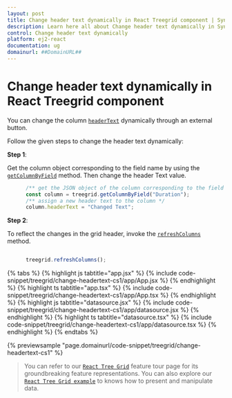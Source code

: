 ```yaml
---
layout: post
title: Change header text dynamically in React Treegrid component | Syncfusion
description: Learn here all about Change header text dynamically in Syncfusion React Treegrid component of Syncfusion Essential JS 2 and more.
control: Change header text dynamically 
platform: ej2-react
documentation: ug
domainurl: ##DomainURL##
---
```


# Change header text dynamically in React Treegrid component

You can change the column [`headerText`](https://ej2.syncfusion.com/react/documentation/api/treegrid/column/#headertext) dynamically through an external button.

Follow the given steps to change the header text dynamically:

**Step 1**:

Get the column object corresponding to the field name by using the [`getColumnByField`](https://ej2.syncfusion.com/react/documentation/api/treegrid#getcolumnbyfield) method.
Then change the header Text value.

```ts
      /** get the JSON object of the column corresponding to the field name */
      const column = treegrid.getColumnByField("Duration");
      /** assign a new header text to the column */
      column.headerText = "Changed Text";
```

**Step 2**:

To reflect the changes in the grid header, invoke the [`refreshColumns`](https://ej2.syncfusion.com/react/documentation/api/treegrid#refreshcolumns) method.

```ts

      treegrid.refreshColumns();

```

{% tabs %}
{% highlight js tabtitle="app.jsx" %}
{% include code-snippet/treegrid/change-headertext-cs1/app/App.jsx %}
{% endhighlight %}
{% highlight ts tabtitle="app.tsx" %}
{% include code-snippet/treegrid/change-headertext-cs1/app/App.tsx %}
{% endhighlight %}
{% highlight js tabtitle="datasource.jsx" %}
{% include code-snippet/treegrid/change-headertext-cs1/app/datasource.jsx %}
{% endhighlight %}
{% highlight ts tabtitle="datasource.tsx" %}
{% include code-snippet/treegrid/change-headertext-cs1/app/datasource.tsx %}
{% endhighlight %}
{% endtabs %}

 {% previewsample "page.domainurl/code-snippet/treegrid/change-headertext-cs1" %}

> You can refer to our [`React Tree Grid`](https://www.syncfusion.com/react-ui-components/react-tree-grid) feature tour page for its groundbreaking feature representations. You can also explore our [`React Tree Grid example`](https://ej2.syncfusion.com/react/demos/#/material/treegrid/treegrid-overview) to knows how to present and manipulate data.